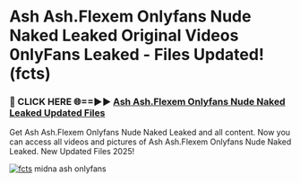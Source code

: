 # Ash Ash.Flexem Onlyfans Nude Naked Leaked Original Videos 0nlyFans Leaked - Files Updated! (fcts)

<h3>🔴 CLICK HERE 🌐==►► <a href="https://tinyurl.com/2jnfzry5" rel="nofollow">Ash Ash.Flexem Onlyfans Nude Naked Leaked Updated Files</a></h3>

Get Ash Ash.Flexem Onlyfans Nude Naked Leaked and all content. Now you can access all videos and pictures of Ash Ash.Flexem Onlyfans Nude Naked Leaked. New Updated Files 2025!

[![fcts](https://i.imgur.com/GyGTBgg.gif)](https://tinyurl.com/2jnfzry5)
midna ash onlyfans